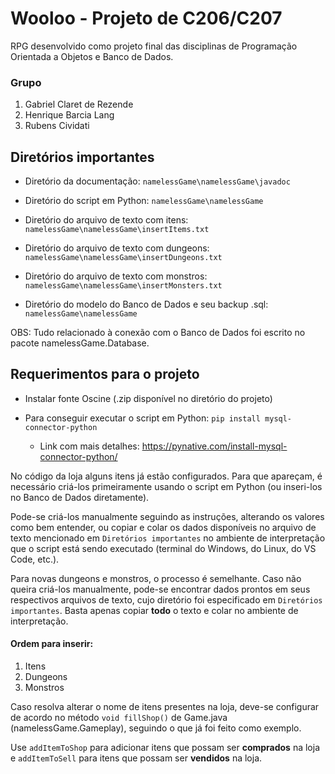 # Wooloo - Projeto de C206/C207

RPG desenvolvido como projeto final das disciplinas de Programação Orientada a Objetos e Banco de Dados.
### Grupo
1. Gabriel Claret de Rezende
2. Henrique Barcia Lang
3. Rubens Cividati

## Diretórios importantes

* Diretório da documentação: `namelessGame\namelessGame\javadoc`
	
* Diretório do script em Python: `namelessGame\namelessGame`

* Diretório do arquivo de texto com itens: `namelessGame\namelessGame\insertItems.txt`

* Diretório do arquivo de texto com dungeons: `namelessGame\namelessGame\insertDungeons.txt`

* Diretório do arquivo de texto com monstros: `namelessGame\namelessGame\insertMonsters.txt`
	
* Diretório do modelo do Banco de Dados e seu backup .sql: `namelessGame\namelessGame`
	
OBS: Tudo relacionado à conexão com o Banco de Dados foi escrito no pacote namelessGame.Database.
	
## Requerimentos para o projeto

* Instalar fonte Oscine (.zip disponível no diretório do projeto)

* Para conseguir executar o script em Python: `pip install mysql-connector-python`
  - Link com mais detalhes: https://pynative.com/install-mysql-connector-python/

No código da loja alguns itens já estão configurados. Para que apareçam, é necessário criá-los primeiramente usando o script em Python (ou inseri-los no Banco de Dados diretamente).

Pode-se criá-los manualmente seguindo as instruções, alterando os valores como bem entender, ou copiar e colar os dados disponíveis no arquivo de texto mencionado em `Diretórios importantes` no ambiente de interpretação que o script está sendo executado (terminal do Windows, do Linux, do VS Code, etc.).

Para novas dungeons e monstros, o processo é semelhante. Caso não queira criá-los manualmente, pode-se encontrar dados prontos em seus respectivos arquivos de texto, cujo diretório foi especificado em `Diretórios importantes`. Basta apenas copiar **todo** o texto e colar no ambiente de interpretação.

#### Ordem para inserir:
1. Itens
2. Dungeons
3. Monstros

Caso resolva alterar o nome de itens presentes na loja, deve-se configurar de acordo no método `void fillShop()` de Game.java (namelessGame.Gameplay), seguindo o que já foi feito como exemplo.

Use `addItemToShop` para adicionar itens que possam ser **comprados** na loja e `addItemToSell` para itens que possam ser **vendidos** na loja.
